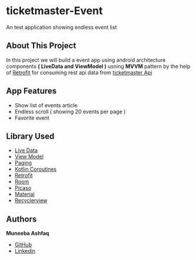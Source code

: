 # ticketmaster-Event
An test application showing endless event list

## About This Project

In this project we will build a event app using android architecture components
<B>( LiveData and ViewModel )</B> usning <B>MVVM</B> pattern by the help of [Retrofit](https://square.github.io/retrofit/) for consuming rest api data from [ticketmaster Api](https://developer.ticketmaster.com/products-and-docs/apis/discovery-api/v2//)

## App Features
* Show list of events article
* Endless scroll ( showing 20 events per page )
* Favorite event


## Library Used
* [Live Data](https://developer.android.com/topic/libraries/architecture/livedata)
* [View Model](https://developer.android.com/topic/libraries/architecture/viewmodel)
* [Paging](https://developer.android.com/topic/libraries/architecture/paging/)
* [Kotlin Coroutines](https://developer.android.com/kotlin/coroutines)
* [Retrofit](https://square.github.io/retrofit/)
* [Room](https://developer.android.com/training/data-storage/room)
* [Picaso](https://square.github.io/picasso/)
* [Material](https://material.io/develop/android)
* [Recyclerview](https://developer.android.com/guide/topics/ui/layout/recyclerview)

## Authors

**Muneeba Ashfaq**
* [GitHub](https://github.com/muneba1)
* [Linkedin](https://www.linkedin.com/in/muneebaashfaq/)


